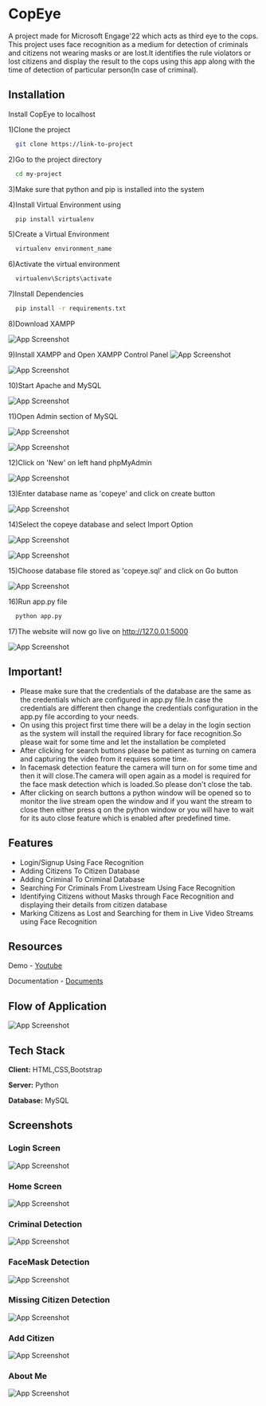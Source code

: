 
# CopEye

A project made for Microsoft Engage'22 which acts as third eye to the cops. This project uses face recognition as a medium for detection of criminals and citizens not wearing masks or are lost.It identifies the rule violators or lost citizens and display the result to the cops using this app along with the time of detection of particular person(In case of criminal).
 



## Installation

Install CopEye to localhost

1)Clone the project

```bash
  git clone https://link-to-project
```

2)Go to the project directory

```bash
  cd my-project
```
3)Make sure that python and pip is installed into the system

4)Install Virtual Environment using

```bash
  pip install virtualenv 
```
5)Create a Virtual Environment

```bash
  virtualenv environment_name 
```
6)Activate the virtual environment

```bash
  virtualenv\Scripts\activate
```


7)Install Dependencies

```bash
  pip install -r requirements.txt
```

8)Download XAMPP

![App Screenshot](https://blogger.googleusercontent.com/img/b/R29vZ2xl/AVvXsEixiTOIT4eEdMrgWk2LNma9NQQnvYo9DabKUtD6JsCdCVYLqrvuuc6tLxO68vMoJqRoGwiN1hnFtc0HI2-CoGEeUk49-c8Fr6SAHahsJExhVguFqj_qJtq5yMEXiexOHqWILqI9RVG_4dyv3H-gqwNZ4huyHTNhYBrHt_AzBEwnKBZy4UWJLIQ8mdXg/s320/1.png)

9)Install XAMPP and Open XAMPP Control Panel
![App Screenshot](https://blogger.googleusercontent.com/img/b/R29vZ2xl/AVvXsEgAV-8OAmLgqUzex3ZVQyAAv3ACN2UT2epSC7-smjH0MDDcTAt3efn_LcGxRtBWnojH-IKhpcEa_MJf1-ocdTlVP6KUVaQrGus8oFOHZ52Fjb1iJkNEHtmI7Pik7CqI10Edm_LI6v5-1XwnqMdE2LBsQkG2aarhWC8WxsR0jOqapPMXm4J4rq-SzEHl/s1747/2.png)


![App Screenshot](https://blogger.googleusercontent.com/img/b/R29vZ2xl/AVvXsEjnF23LFEESbUopAf8sBSao8SZcFjw0O0Y9FwI_-lg4xK26ZAI5Apha7kwAflHaB727HM6rBBrKVwbnLJNNQmOliNtTHje80f9Rds3kCzd5qWk_AjSAArWElsPndrWSIuz8OJ_jcpuk_HdGu3nCvXqIeBMJgICaXwSN9YrGq7leMzeh2UMPTyQa-BlE/s827/3.png)

10)Start Apache and MySQL

![App Screenshot](https://blogger.googleusercontent.com/img/b/R29vZ2xl/AVvXsEgyCkGEAR36JF0VLwSQO4B7DX3pVol2mDeR_M_qTBF7R2lB1xyObpEXkGHzyhja8HktjxR8-Qxw-g0JJ7NpjXZDCBBGZsgzWfpx31Up9zpC197HyjwQeMrZHODChG6M0nEmjBXfEDxuQxgXelGahFY17AVaHM8hiFff9TueJvbQf7rUDllM-xt-CZLA/s832/4.png)

11)Open Admin section of MySQL

![App Screenshot](https://blogger.googleusercontent.com/img/b/R29vZ2xl/AVvXsEhheCID88QdIIwZ2GygXNyxzB8bAZDl6uqldxqNYyy4vbb21DC3ntAvSFt9H0Qw70Z7yWCSrjglcXHrzODarvChfnWpXco5e7gb61Qm-1XRPC5WQR13Y3ddSDfTIvA_5mKCQmnX799H0qMuuVytu895gJIL2iPwABpaN_vsm2_7FEO1k4zu9HJqJMy8/s828/5.png)

![App Screenshot](https://blogger.googleusercontent.com/img/b/R29vZ2xl/AVvXsEhKIvS5t3uqWHRakA2Erz22RDkzIyRnEt6wgQ57TcsIM2X97fBQm5zyZkBc9_EPuTWcvjwVfT4pOv-Enudb7A4H2k3eK1aNUJFkFwR-4O0aovKysVyYKy_WYNcg9tr93N4QbcKffMBgfeggaYMxBR9GXiiiwOGWy2QoxWR0Q1jxKbh1Ln4GzeTV7S4Y/s1918/5.1.png)

12)Click on 'New' on left hand phpMyAdmin

![App Screenshot](https://blogger.googleusercontent.com/img/b/R29vZ2xl/AVvXsEh8k5Q3S5jlq_gu4p2rqGfeg2Luxwxdap0AYDeEHZloVumbJpI8iTPksXSAWzZoawm4inV4JGcSavaPoJdiHFJPGrtjqBHKoUf_fxq8lz5tRok2C5Iu47kSbRf280b70HFoGeUNugttpj7sbXw5l9RpMNrC3zXf7baNSBRLOiIIvVKtA8uNmX7LYxS0/s393/6.png)

13)Enter database name as 'copeye' and click on create button

![App Screenshot](https://blogger.googleusercontent.com/img/b/R29vZ2xl/AVvXsEiPZ_TYj_CO7TJjSxlXahqK0LnARejig58_7SuY9Cf8OtH3tyVRPHicMGMm43IX0SxVVcy36UZuUUzB0pCIrd8bVfNYVSvul5SRBovDLor3ZrgVQUoqTMJZ3eyHQQauS8mC64AjBjTEtJitW7k1xA9VGjlGXET-Y14EKqlMpA_w6CAANd6ND6ilKxDa/s1920/7.png)

14)Select the copeye database and select Import Option

![App Screenshot](https://blogger.googleusercontent.com/img/b/R29vZ2xl/AVvXsEjCXGMIyaXagM03FpxfZ524oMDY0IRO4yEDxKRh0BL9omabO-fCLYJhwaDXOZhJds2CdVeBVaCMFii3hA07X05cIGNq9l-8lqcTSNlzMbkZL-UgtzhUZc1EeP1wwnLPebBkPfDtGv7d8m8FyWPb_ycFwjBdrctWTvm7swoiDAZw0oO0ZjiQd-9I8zgQ/s1920/8.png)

![App Screenshot](https://blogger.googleusercontent.com/img/b/R29vZ2xl/AVvXsEjjNPoaw5x-aAn0_7ZivRhfvo_M1UoDeUlSb_9QaTxxFrp3s4xeqO8kdzzrJHER3JMOTvOKHhGeWIbitm-nOodGWHCd48ibRZe4dppPpOxI0OsXDQ7QUavKXBbZM0aObl8jnuNrRR9u4ir2kvWEjSQfe4jv7WNn1OKs_y5_1fCD5YMpUfMiPaGNixpy/s1900/9.1.png)

15)Choose database file stored as 'copeye.sql' and click on Go button

![App Screenshot](https://blogger.googleusercontent.com/img/b/R29vZ2xl/AVvXsEgjz3DxTMH1gnw6EYvD7PH2ERXZ82I_2Yjs1h08ICuPR0KGW5xEQ8LZpWE5MTmsyfhoSRqtqLWNH9matMwX30YbWuTMZOxmuWAf7nD5s2vJltB5yCTwL-LL34ZvHk7hn3fxjKPzSYOi71T-y6dE8wNpX8gWR_VlA4eZ54moIrL6tC9vKpH_VkAnstcS/s1897/9.png)

16)Run app.py file

```bash
  python app.py
```
17)The website will now go live on http://127.0.0.1:5000

![App Screenshot](https://blogger.googleusercontent.com/img/b/R29vZ2xl/AVvXsEg3YdnL9_pj-flf0flmkGVOewaWBhqknkCiUAxKUCCLSDSe_0Xu1l4A2koc6KABJw6_-e-AU5gfx8L-B1VuKDnL7n-et1qDcXItvZcP70Jn-c3BlyhzbIXqlGF1xfkRz3w0W6cwy5Bb2NTOuPS-1V_Ggpq3l_shzMaF3m3RTCMU6iKwCB8FjmxHfZL3/s742/10.png)


    
## Important!
- Please make sure that the credentials of the database are the same as the credentials which are configured in app.py file.In case the credentials are different then change the credentials configuration in the app.py file according to your needs.
- On using this project first time there will be a delay in the login section as the system will install the required library for face recognition.So please wait for some time and let the installation be completed
- After clicking for search buttons please be patient as turning on camera and capturing the video from it requires some time.
- In facemask detection feature the camera will turn on for some time and then it will close.The camera will open again as a model is required for the face mask detection which is loaded.So please don't close the tab.
- After clicking on search buttons a python window will be opened so to monitor the live stream open the window and if you want the stream to close then either press q on the python window or you will have to wait for its auto close feature which is enabled after predefined time.
## Features

- Login/Signup Using Face Recognition
- Adding Citizens To Citizen Database
- Adding Criminal To Criminal Database 
- Searching For Criminals From Livestream Using Face Recognition
- Identifying Citizens without Masks through Face Recognition and displaying their details from citizen database
- Marking Citizens as Lost and Searching for them in Live Video Streams using Face Recognition

## Resources

Demo - [Youtube](https://youtu.be/Vqex1mbj3DU)

Documentation - [Documents](https://docs.google.com/presentation/d/1SbKaHJizeX6WpMoiNlqEXwuCLzA-f-EN/edit?usp=sharing&ouid=103484101100404008500&rtpof=true&sd=true)

## Flow of Application
![App Screenshot](https://blogger.googleusercontent.com/img/b/R29vZ2xl/AVvXsEgmbvFLE7dq28QN3iChkWVP06sP4j8Oh5xjm0xjMrPW3a6mR4Q3ZCw9L7F7NXgaTX3Cl2qaoRvSYAcdk7v--KwbHejdaVayIgxZN3CRvDsqmh7VHOYdllijg9CNjWe9XKMEHFn21U7nKviogrRMDazaGAO_23DR_j0sSIuIc6kur9q91c5JmDCjtfPK/s320/system_overview.jpeg)


## Tech Stack

**Client:** HTML,CSS,Bootstrap

**Server:** Python

**Database:** MySQL


## Screenshots

### Login Screen
![App Screenshot](https://blogger.googleusercontent.com/img/b/R29vZ2xl/AVvXsEgp7ptyeOelTxjNlGKoFKDeRpgL4kJeKBf6taQAVcY3G-PF-53fYar2JdQgFtqL9cRnpyG0EUNJkYiJ-5LgyoLqmiOrNXGSgF7ji82Qxv-xKEXH9Aqacd9vdGTwjoVDRX-7P357jtSJTQT6jQBgrN2qj405YgBKfWrG3X7asWyE0EaCQRqM_NIb6Z4C/s1920/1.png)

### Home Screen
![App Screenshot](https://blogger.googleusercontent.com/img/b/R29vZ2xl/AVvXsEhQ0r9ub6DFSBcVluiPGoAXWYIuh3s07chRmiRz6HO1kEiT7MLNRLl2rHdYfRcyM4B7gEKcH0GwatVhlgrUqjvl0grfuavnGwK_vJ49JrW5yEfbd0YnxZIzhmL-taTIlyC9VMY1zs13Cl6xyGR-xcK2p4SFVsGmhbfcvs5PqMqT91lS9odmRtqwMOW5/s1920/2.png)

### Criminal Detection
![App Screenshot](https://blogger.googleusercontent.com/img/b/R29vZ2xl/AVvXsEjTTa3p1nG9_ZCK9T-s2nfq2q3s95Ri1aQzQC4CZXccb_dzKsgjtV_Njup5JSZrs-adwe8DWTQbBjJpMtWO7Ule1TBvUU1-klCLLloaLaPgN9YOYyNVYhQ5d5-YjvZxzY90ZWi_ps7eJR3ArektfDQjwSStB2H5jvai9D7LXGIVxd-e7vLTIh6h222v/s1920/3.png)

### FaceMask Detection
![App Screenshot](https://blogger.googleusercontent.com/img/b/R29vZ2xl/AVvXsEhibNjlnJ9lzBmfrvVTMCtIUVqxc273Rh5nVd_EENMQ3b4cTZSLypVUCDKvGuISmvxaqv4UtsLgUCbCRaqSmDPlzpEHUmsGXELyHRZ7o5yvPS0kAm2Nd932BAbGBFDVEj8-ASWv-vUJwGsUyWf-hIDpXSuGUu8-x1YvumLiOvfvfSqKYkX4Rz1YSssY/s1920/4.png)

### Missing Citizen Detection
![App Screenshot](https://blogger.googleusercontent.com/img/b/R29vZ2xl/AVvXsEjMfhsagpeduy14VBR6HF3CKToJZbFCnQZohpY5ie3ljo4CsuMLa5ih-ShWw80_bVcH_L75ebO7NQijUZL10OkUPZsfh1nBUSosrhnLChGc1aZXYHQY7XDZBmpajbdJAQFaUhyhmEZSxgPdFB7KKRD8Iq_o2BtxajyvqnnDqr3U_NBiccXvLC3W3EDw/s1920/5.png)

### Add Citizen
![App Screenshot](https://blogger.googleusercontent.com/img/b/R29vZ2xl/AVvXsEj6HcTLg71MdkkgZBT-yMM4NQiGUKiP1nNa4zIEPTkUCNGj6w8whs_r0nGLn8V2D1dhx7SV5c3itDo0eHNQBFC0ofJDYKROEon-Bxb0ve2utQyyR9lCQ_ODJYASQwjRKfYvftjPP8iUM1dAaROOqOvbb1dyTAwKRL1nqjnkUqe8qOFpkx7n_sp8LxzB/s1920/6.png)

### About Me
![App Screenshot](https://blogger.googleusercontent.com/img/b/R29vZ2xl/AVvXsEhsPqwrDO-T7YHcqA2Jj1S5_yHvjqjSlGvQgNY95g_WMZsoRBK6FLPrfeRaCqaYoI1soL_sQ4D7S6dM2D-NPO4vGeIxJr2iMDwUqI8sgPkQ5OZt-flDIqjuIGziayppyqSjqa7FWbpKEPgA07QWZNI3p3fZgyZg_xMRMhMhMg1a1zUaqnclot8YqgE-/s1897/7.png)
